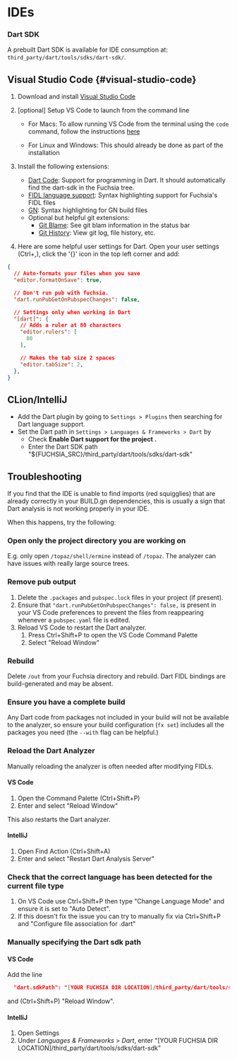 # IDEs

### Dart SDK

A prebuilt Dart SDK is available for IDE consumption at:
`third_party/dart/tools/sdks/dart-sdk/`.

## Visual Studio Code {#visual-studio-code}

1.  Download and install [Visual Studio Code](https://code.visualstudio.com/)
1.  [optional] Setup VS Code to launch from the command line

    *   For Macs: To allow running VS Code from the terminal using the `code`
        command, follow the instructions
        [here](https://code.visualstudio.com/docs/setup/mac#_launching-from-the-command-line)

    *   For Linux and Windows: This should already be done as part of the
        installation

1.  Install the following extensions:

    *   [Dart Code](https://marketplace.visualstudio.com/items?itemName=Dart-Code.dart-code):
        Support for programming in Dart. It should automatically find the dart-sdk in the Fuchsia tree.
    *   [FIDL language support](https://marketplace.visualstudio.com/items?itemName=fuchsia-authors.language-fidl):
        Syntax highlighting support for Fuchsia's FIDL files
    *   [GN](https://marketplace.visualstudio.com/items?itemName=npclaudiu.vscode-gn):
        Syntax highlighting for GN build files
    *   Optional but helpful git extensions:
        *   [Git Blame](https://marketplace.visualstudio.com/items?itemName=waderyan.gitblame):
            See git blam information in the status bar
        *   [Git History](https://marketplace.visualstudio.com/items?itemName=donjayamanne.githistory):
            View git log, file history, etc.

1.  Here are some helpful user settings for Dart. Open your user
    settings (Ctrl+,), click the '{}' icon in the top left corner and add:

```json
{
  // Auto-formats your files when you save
  "editor.formatOnSave": true,

  // Don't run pub with fuchsia.
  "dart.runPubGetOnPubspecChanges": false,

  // Settings only when working in Dart
  "[dart]": {
    // Adds a ruler at 80 characters
    "editor.rulers": [
      80
    ],

    // Makes the tab size 2 spaces
    "editor.tabSize": 2,
  },
}

```

## CLion/IntelliJ

* Add the Dart plugin by going to `Settings > Plugins` then searching for
  Dart language support.
* Set the Dart path in `Settings > Languages & Frameworks > Dart` by
  * Check __Enable Dart support for the project <project name>.__
  * Enter the Dart SDK path "${FUCHSIA_SRC}/third_party/dart/tools/sdks/dart-sdk"


## Troubleshooting

If you find that the IDE is unable to find imports (red squigglies) that are
already correctly in your BUILD.gn dependencies, this is usually a sign that
Dart analysis is not working properly in your IDE.

When this happens, try the following:

### Open only the project directory you are working on

E.g. only open `/topaz/shell/ermine` instead of `/topaz`. The analyzer can have
issues with really large source trees.

### Remove pub output

1.  Delete the `.packages` and `pubspec.lock` files in your project (if
    present).
1.  Ensure that `"dart.runPubGetOnPubspecChanges": false,` is present in your
    VS Code preferences to prevent the files from reappearing whenever a
    `pubspec.yaml` file is edited.
1.  Reload VS Code to restart the Dart analyzer.
    1.  Press Ctrl+Shift+P to open the VS Code Command Palette
    1.  Select "Reload Window"

### Rebuild

Delete `/out` from your Fuchsia directory and rebuild. Dart FIDL bindings are
build-generated and may be absent.

### Ensure you have a complete build

Any Dart code from packages not included in your build will not be available to
the analyzer, so ensure your build configuration (`fx set`) includes all
the packages you need (the `--with` flag can be helpful.)

### Reload the Dart Analyzer

Manually reloading the analyzer is often needed after modifying FIDLs.

#### VS Code

1.  Open the Command Palette (Ctrl+Shift+P)
1.  Enter and select "Reload Window"

This also restarts the Dart analyzer.

#### IntelliJ

1.  Open Find Action (Ctrl+Shift+A)
1.  Enter and select "Restart Dart Analysis Server"

### Check that the correct language has been detected for the current file type
1.  On VS Code use Ctrl+Shift+P then type "Change Language Mode" and ensure it is set to "Auto Detect".
1.  If this doesn't fix the issue you can try to manually fix via Ctrl+Shift+P and "Configure file association for .dart"

### Manually specifying the Dart sdk path

#### VS Code
Add the line

```json
  "dart.sdkPath": "[YOUR FUCHSIA DIR LOCATION]/third_party/dart/tools/sdks/dart-sdk",
```

and (Ctrl+Shift+P) "Reload Window".

#### IntelliJ

1.  Open Settings
1.  Under *Languages & Frameworks* > *Dart*, enter "[YOUR FUCHSIA DIR LOCATION]/third_party/dart/tools/sdks/dart-sdk"
